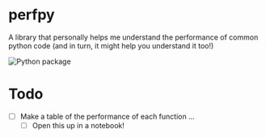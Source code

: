 # perfpy

A library that personally helps me understand the performance of common python code (and in turn, it might help you understand it too!)

![Python package](https://github.com/mr-uuid/perfpy/workflows/Python%20package/badge.svg?branch=master&event=check_run)

# Todo
- [ ] Make a table of the performance of each function ...
    - [ ] Open this up in a notebook!
